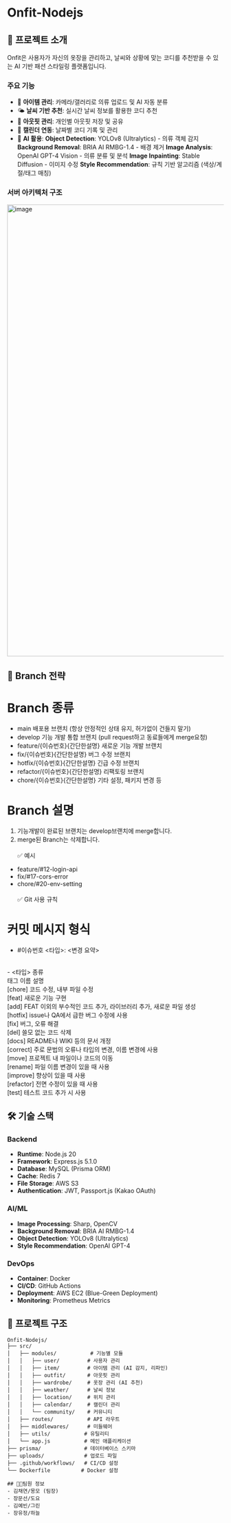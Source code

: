 # Onfit-Nodejs

## 🎯 프로젝트 소개

Onfit은 사용자가 자신의 옷장을 관리하고, 날씨와 상황에 맞는 코디를 추천받을 수 있는 AI 기반 패션 스타일링 플랫폼입니다.


### 주요 기능
- 👕 **아이템 관리**: 카메라/갤러리로 의류 업로드 및 AI 자동 분류
- 🌤️ **날씨 기반 추천**: 실시간 날씨 정보를 활용한 코디 추천
- 👗 **아웃핏 관리**: 개인별 아웃핏 저장 및 공유
- 📅 **캘린더 연동**: 날짜별 코디 기록 및 관리
- 🤖 **AI 활용**:
 **Object Detection**: YOLOv8 (Ultralytics) - 의류 객체 감지
 **Background Removal**: BRIA AI RMBG-1.4 - 배경 제거
 **Image Analysis**: OpenAI GPT-4 Vision - 의류 분류 및 분석
 **Image Inpainting**: Stable Diffusion - 이미지 수정
 **Style Recommendation**: 규칙 기반 알고리즘 (색상/계절/태그 매칭)

### 서버 아키텍처 구조
<img width="1086" height="1050" alt="image" src="https://github.com/user-attachments/assets/4a1dc52e-5cc4-4296-a12b-3ddefe8dab5b" />

## 📌 Branch 전략
# Branch	종류
- main	배포용 브랜치 (항상 안정적인 상태 유지, 허가없이 건들지 말기)
- develop	기능 개발 통합 브랜치 (pull request하고 동료들에게 merge요청)
- feature/{이슈번호}{간단한설명}	새로운 기능 개발 브랜치
- fix/{이슈번호}{간단한설명}	버그 수정 브랜치
- hotfix/{이슈번호}{간단한설명}	긴급 수정 브랜치
- refactor/{이슈번호}{간단한설명}	리팩토링 브랜치
- chore/{이슈번호}{간단한설명}	기타 설정, 패키지 변경 등

# Branch    설명
1. 기능개발이 완료된 브랜치는 develop브랜치에 merge합니다.
2. merge된 Branch는 삭제합니다.
</br></br>
✅ 예시
- feature/#12-login-api
- fix/#17-cors-error
- chore/#20-env-setting
</br></br>
✅ Git 사용 규칙

# 커밋 메시지 형식
- #이슈번호 <타입>: <변경 요약> 
</br>
- <타입> 종류</br>
태그 이름	설명</br>
[chore]	코드 수정, 내부 파일 수정</br>
[feat]	새로운 기능 구현</br>
[add]	FEAT 이외의 부수적인 코드 추가, 라이브러리 추가, 새로운 파일 생성</br>
[hotfix]	issue나 QA에서 급한 버그 수정에 사용</br>
[fix]	버그, 오류 해결</br>
[del]	쓸모 없는 코드 삭제</br>
[docs]	README나 WIKI 등의 문서 개정</br>
[correct]	주로 문법의 오류나 타입의 변경, 이름 변경에 사용</br>
[move]	프로젝트 내 파일이나 코드의 이동</br>
[rename]	파일 이름 변경이 있을 때 사용</br>
[improve]	향상이 있을 때 사용</br>
[refactor]	전면 수정이 있을 때 사용</br>
[test]	테스트 코드 추가 시 사용 </br>


## 🛠️ 기술 스택

### Backend
- **Runtime**: Node.js 20
- **Framework**: Express.js 5.1.0
- **Database**: MySQL (Prisma ORM)
- **Cache**: Redis 7
- **File Storage**: AWS S3
- **Authentication**: JWT, Passport.js (Kakao OAuth)

### AI/ML
- **Image Processing**: Sharp, OpenCV
- **Background Removal**: BRIA AI RMBG-1.4
- **Object Detection**: YOLOv8 (Ultralytics)
- **Style Recommendation**: OpenAI GPT-4

### DevOps
- **Container**: Docker
- **CI/CD**: GitHub Actions
- **Deployment**: AWS EC2 (Blue-Green Deployment)
- **Monitoring**: Prometheus Metrics

## 📁 프로젝트 구조

```
Onfit-Nodejs/
├── src/
│   ├── modules/           # 기능별 모듈
│   │   ├── user/         # 사용자 관리
│   │   ├── item/         # 아이템 관리 (AI 감지, 리파인)
│   │   ├── outfit/       # 아웃핏 관리
│   │   ├── wardrobe/     # 옷장 관리 (AI 추천)
│   │   ├── weather/      # 날씨 정보
│   │   ├── location/     # 위치 관리
│   │   ├── calendar/     # 캘린더 관리
│   │   └── community/    # 커뮤니티
│   ├── routes/           # API 라우트
│   ├── middlewares/      # 미들웨어
│   ├── utils/           # 유틸리티
│   └── app.js           # 메인 애플리케이션
├── prisma/              # 데이터베이스 스키마
├── uploads/             # 업로드 파일
├── .github/workflows/   # CI/CD 설정
└── Dockerfile          # Docker 설정

## 👩‍💻팀원 정보
- 김채연/몽모 (팀장)
- 장문선/도요
- 김예빈/그린
- 장유정/하늘
